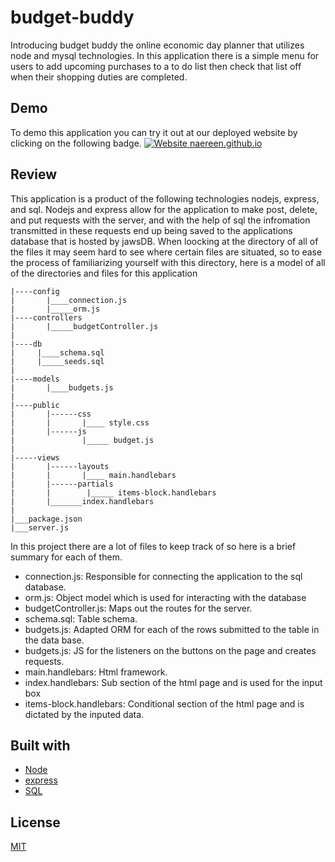 # budget-buddy
Introducing budget buddy the online economic day planner that utilizes node and mysql technologies. In this application there is a simple menu for users to add upcoming purchases to a to do list then check that list off when their shopping duties are completed.
 

## Demo
To demo this application you can try it out at our deployed website by clicking on the following badge.
[![Website naereen.github.io](https://img.shields.io/website-up-down-green-red/https/naereen.github.io.svg)](https://vast-crag-06901.herokuapp.com/)


## Review
This application is a product of the following technologies nodejs, express, and sql. Nodejs and express allow for the application to make post, delete, and put requests with the server, and with the help of sql the infromation transmitted in these requests end up being saved to the applications database that is hosted by jawsDB. When loocking at the directory of all of the files it may seem hard to see where certain files are situated, so to ease the process of familiarizing yourself with this directory, here is a model of all of the directories and files for this application

```
|----config
|       |____connection.js
|       |_____orm.js
|----controllers
|       |_____budgetController.js
|
|----db
|     |____schema.sql
|     |_____seeds.sql
|
|----models
|       |____budgets.js
|            
|----public
|       |------css
|       |       |____ style.css
|       |------js
|               |_____ budget.js
|
|-----views
|       |------layouts
|       |       |____ main.handlebars
|       |------partials
|       |        |_____ items-block.handlebars
|       |_______index.handlebars
|
|___package.json
|___server.js

```

In this project there are a lot of files to keep track of so here is a brief summary for each of them.

* connection.js: Responsible for connecting the application to the sql database.
* orm.js: Object model which is used for interacting with the database
* budgetController.js: Maps out the routes for the server.
* schema.sql: Table schema.
* budgets.js: Adapted ORM for each of the rows submitted to the table in the data base.
* budgets.js: JS for the listeners on the buttons on the page and creates requests.
* main.handlebars: Html framework.
* index.handlebars: Sub section of the html page and is used for the input box
* items-block.handlebars: Conditional section of the html page and is dictated by the inputed data.

## Built with 
* [Node](https://nodejs.org/en/download/)
* [express](https://www.npmjs.com/package/express)
* [SQL](https://dev.mysql.com/doc/)



## License
[MIT](https://choosealicense.com/licenses/mit/)